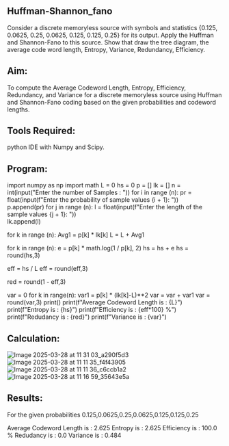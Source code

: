 ## Huffman-Shannon_fano
Consider a discrete memoryless source with symbols and statistics {0.125, 0.0625, 0.25, 0.0625, 0.125, 0.125, 0.25} for its output. Apply the Huffman and Shannon-Fano to this source. Show that draw the tree diagram, the average code word length, Entropy, Variance, Redundancy, Efficiency.

## Aim:
To compute the Average Codeword Length, Entropy, Efficiency, Redundancy, and Variance for a discrete memoryless source using Huffman and Shannon-Fano coding based on the given probabilities and codeword lengths.

## Tools Required:
python IDE with Numpy and Scipy.

## Program:

import numpy as np
import math 
L  = 0
hs = 0
p = []
lk = []
n = int(input("Enter the number of Samples : "))
for i in range (n): 
    pr = float(input(f"Enter the probability of sample values {i + 1}: "))  
    p.append(pr)
for j in range (n): 
    l = float(input(f"Enter the length of the sample values {j + 1}: "))  
    lk.append(l)

for k in range (n):
    Avg1 = p[k] * lk[k]
    L = L + Avg1

for k in range (n):
    e = p[k] * math.log(1 / p[k], 2)
    hs = hs + e
hs = round(hs,3)

eff = hs / L
eff = round(eff,3)

red =  round(1 - eff,3) 

var = 0
for k in range(n):
    var1 = p[k] * (lk[k]-L)**2
    var = var + var1
var = round(var,3)
print()
print(f"Average Codeword Length is : {L}")
print(f"Entropy is : {hs}")
print(f"Efficiency is : {eff*100} %")
print(f"Redudancy is : {red}")
print(f"Variance is : {var}")

## Calculation:
![Image 2025-03-28 at 11 31 03_a290f5d3](https://github.com/user-attachments/assets/ee3d743a-d8c9-4c32-ad3c-875e0d0f64c7)
![Image 2025-03-28 at 11 11 35_f4f43905](https://github.com/user-attachments/assets/34cf2ea1-bd61-4429-a5fc-202dc5e75d90)
![Image 2025-03-28 at 11 11 36_c6ccb1a2](https://github.com/user-attachments/assets/54d5cc8d-72e8-40c2-9e72-b7adc40d4e04)
![Image 2025-03-28 at 11 16 59_35643e5a](https://github.com/user-attachments/assets/6e8ee4f8-7b6b-485c-a321-b062687e530d)


## Results:
For the given probabilities 0.125,0.0625,0.25,0.0625,0.125,0.125,0.25

Average Codeword Length is : 2.625 Entropy is : 2.625 Efficiency is : 100.0 % Redudancy is : 0.0 Variance is : 0.484
